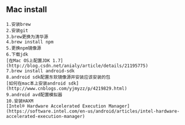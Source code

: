 ## Mac install

    1.安装brew
    2.安装git
    3.brew更换为清华源
    4.brew install npm
    5.更换npm镜像源
    6.下载jdk
    [在Mac OS上配置JDK 1.7](http://blog.csdn.net/anialy/article/details/21195775)
    7.brew install android-sdk
    8.android sdk配置东软镜像源并安装应该安装的包
    [如何在mac本上安装android sdk](http://www.cnblogs.com/yjmyzz/p/4219829.html)
    9.android avd配置模拟器
    10.安装HAXM
    [Intel® Hardware Accelerated Execution Manager](https://software.intel.com/en-us/android/articles/intel-hardware-accelerated-execution-manager)

